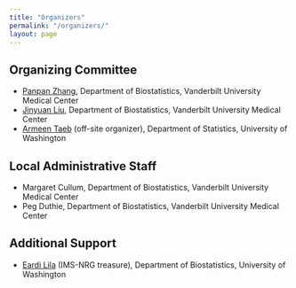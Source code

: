 ```yaml
---
title: "Organizers"
permalink: "/organizers/"
layout: page
---
```


## Organizing Committee

- [Panpan Zhang](https://panpan-zhang.com/), Department of Biostatistics, Vanderbilt University Medical Center
- [Jinyuan Liu](https://sites.google.com/view/jinyuanliu/about), Department of Biostatistics, Vanderbilt University Medical Center 
- [Armeen Taeb](https://armeentaeb.github.io/index/) (off-site organizer), Department of Statistics, University of Washington

## Local Administrative Staff
- Margaret Cullum, Department of Biostatistics, Vanderbilt University Medical Center
- Peg Duthie, Department of Biostatistics, Vanderbilt University Medical Center

## Additional Support
- [Eardi Lila](https://eardi.github.io/) (IMS-NRG treasure), Department of Biostatistics, University of Washington

